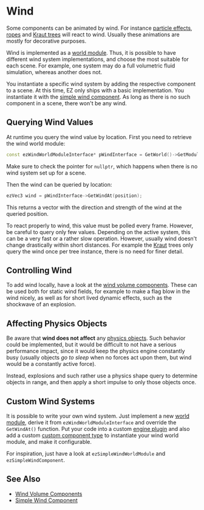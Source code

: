 # Wind

Some components can be animated by wind. For instance [particle effects](particle-effects/particle-effects-overview.md), [ropes](fake-rope-component.md) and [Kraut trees](../terrain/kraut-overview.md) will react to wind. Usually these animations are mostly for decorative purposes.

Wind is implemented as a [world module](../runtime/world/world-modules.md). Thus, it is possible to have different wind system implementations, and choose the most suitable for each scene. For example, one system may do a full volumetric fluid simulation, whereas another does not.

You instantiate a specific wind system by adding the respective component to a scene. At this time, EZ only ships with a basic implementation. You instantiate it with the [simple wind component](simple-wind-component.md). As long as there is no such component in a scene, there won't be any wind.

## Querying Wind Values

At runtime you query the wind value by location. First you need to retrieve the wind world module:

```cpp
const ezWindWorldModuleInterface* pWindInterface = GetWorld()->GetModuleReadOnly<ezWindWorldModuleInterface>();
```

Make sure to check the pointer for `nullptr`, which happens when there is no wind system set up for a scene.

Then the wind can be queried by location:

```cpp
ezVec3 wind = pWindInterface->GetWindAt(position);
```

This returns a vector with the direction and strength of the wind at the queried position.

To react properly to wind, this value must be polled every frame. However, be careful to query only few values. Depending on the active system, this can be a very fast or a rather slow operation. However, usually wind doesn't change drastically within short distances. For example the [Kraut](../terrain/kraut-overview.md) trees only query the wind once per tree instance, there is no need for finer detail.

## Controlling Wind

To add wind locally, have a look at the [wind volume components](wind-volume-components.md). These can be used both for static wind fields, for example to make a flag blow in the wind nicely, as well as for short lived dynamic effects, such as the shockwave of an explosion.

## Affecting Physics Objects

Be aware that **wind does not affect** any [physics objects](../physics/actors/physx-dynamic-actor-component.md). Such behavior could be implemented, but it would be difficult to not have a serious performance impact, since it would keep the physics engine constantly busy (usually objects *go to sleep* when no forces act upon them, but wind would be a constantly active force).

Instead, explosions and such rather use a physics shape query to determine objects in range, and then apply a short impulse to only those objects once. 

## Custom Wind Systems

It is possible to write your own wind system. Just implement a new [world module](../runtime/world/world-modules.md), derive it from `ezWindWorldModuleInterface` and override the `GetWindAt()` function. Put your code into a custom [engine plugin](../custom-code/cpp/engine-plugins.md) and also add a custom [custom component type](../custom-code/cpp/custom-cpp-component.md) to instantiate your wind world module, and make it configurable.

For inspiration, just have a look at `ezSimpleWindWorldModule` and `ezSimpleWindComponent`.

## See Also

* [Wind Volume Components](wind-volume-components.md)
* [Simple Wind Component](simple-wind-component.md)

